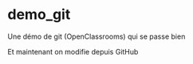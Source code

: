 # demo_git
Une démo de git (OpenClassrooms) qui se passe bien

Et maintenant on modifie depuis GitHub
